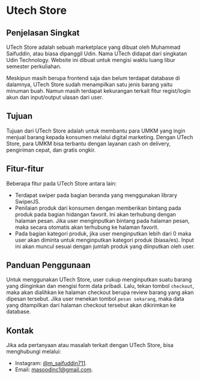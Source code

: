 # Utech Store
## Penjelasan Singkat
UTech Store adalah sebuah marketplace yang dibuat oleh Muhammad Saifuddin, atau biasa dipanggil Udin. Nama UTech didapat dari singkatan Udin Technology. Website ini dibuat untuk mengisi waktu luang libur semester perkuliahan.

Meskipun masih berupa frontend saja dan belum terdapat database di dalamnya, UTech Store sudah menampilkan satu jenis barang yaitu minuman buah. Namun masih terdapat kekurangan terkait fitur regist/login akun dan input/output ulasan dari user.

## Tujuan
Tujuan dari UTech Store adalah untuk membantu para UMKM yang ingin menjual barang kepada konsumen melalui digital marketing. Dengan UTech Store, para UMKM bisa terbantu dengan layanan cash on delivery, pengiriman cepat, dan gratis ongkir.

## Fitur-fitur
Beberapa fitur pada UTech Store antara lain:
- Terdapat swiper pada bagian beranda yang menggunakan library SwiperJS.
- Penilaian produk dari konsumen dengan memberikan bintang pada produk pada bagian hidangan favorit. Ini akan terhubung dengan halaman pesan. Jika user menginputkan bintang pada halaman pesan, maka secara otomatis akan terhubung ke halaman favorit.
- Pada bagian kategori produk, jika user menginputkan lebih dari 0 maka user akan diminta untuk menginputkan kategori produk (biasa/es). Input ini akan muncul sesuai dengan jumlah produk yang diinputkan oleh user.

## Panduan Penggunaan
Untuk menggunakan UTech Store, user cukup menginputkan suatu barang yang diinginkan dan mengisi form data pribadi. Lalu, tekan tombol `checkout`, maka akan dialihkan ke halaman checkout berupa review barang yang akan dipesan tersebut. Jika user menekan tombol `pesan sekarang`, maka data yang ditampilkan dari halaman checkout tersebut akan dikirimkan ke database.

## Kontak
Jika ada pertanyaan atau masalah terkait dengan UTech Store, bisa menghubungi melalui:
- Instagram: [@m_saifuddin711](https://www.instagram.com/direct/t/340282366841710300949128165706432124526).
- Email: [masoodinc1@gmail.com](mailto:masoodinc1@gmail.com).
